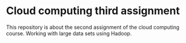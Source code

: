 # Cloud computing  third assignment
This repository is about the second assignment of the cloud computing course. 
Working with large data sets using Hadoop.
